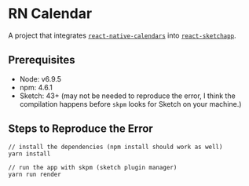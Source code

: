 # RN Calendar

A project that integrates [`react-native-calendars`](https://github.com/wix/react-native-calendars) into [`react-sketchapp`](https://github.com/airbnb/react-sketchapp).

## Prerequisites

  * Node: v6.9.5
  * npm: 4.6.1
  * Sketch: 43+ (may not be needed to reproduce the error, I think the compilation happens before `skpm` looks for Sketch on your machine.)

## Steps to Reproduce the Error
    
    // install the dependencies (npm install should work as well)
    yarn install
    
    // run the app with skpm (sketch plugin manager)
    yarn run render
